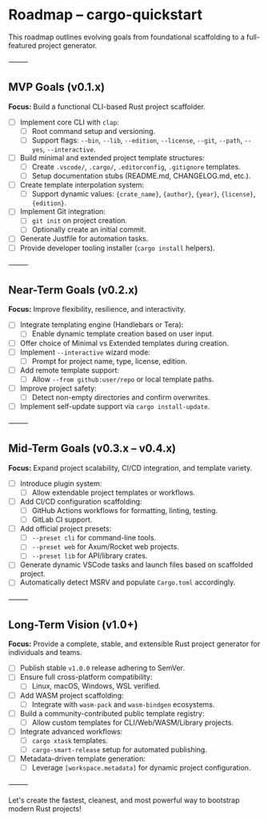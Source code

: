 # Roadmap – cargo-quickstart

This roadmap outlines evolving goals from foundational scaffolding to a full-featured project generator.

⸻

## MVP Goals (v0.1.x)

**Focus:** Build a functional CLI-based Rust project scaffolder.

-   [ ] Implement core CLI with `clap`:
    -   [ ] Root command setup and versioning.
    -   [ ] Support flags: `--bin`, `--lib`, `--edition`, `--license`, `--git`, `--path`, `--yes`, `--interactive`.
-   [ ] Build minimal and extended project template structures:
    -   [ ] Create `.vscode/`, `.cargo/`, `.editorconfig`, `.gitignore` templates.
    -   [ ] Setup documentation stubs (README.md, CHANGELOG.md, etc.).
-   [ ] Create template interpolation system:
    -   [ ] Support dynamic values: `{crate_name}`, `{author}`, `{year}`, `{license}`, `{edition}`.
-   [ ] Implement Git integration:
    -   [ ] `git init` on project creation.
    -   [ ] Optionally create an initial commit.
-   [ ] Generate Justfile for automation tasks.
-   [ ] Provide developer tooling installer (`cargo install` helpers).

⸻

## Near-Term Goals (v0.2.x)

**Focus:** Improve flexibility, resilience, and interactivity.

-   [ ] Integrate templating engine (Handlebars or Tera):
    -   [ ] Enable dynamic template creation based on user input.
-   [ ] Offer choice of Minimal vs Extended templates during creation.
-   [ ] Implement `--interactive` wizard mode:
    -   [ ] Prompt for project name, type, license, edition.
-   [ ] Add remote template support:
    -   [ ] Allow `--from github:user/repo` or local template paths.
-   [ ] Improve project safety:
    -   [ ] Detect non-empty directories and confirm overwrites.
-   [ ] Implement self-update support via `cargo install-update`.

⸻

## Mid-Term Goals (v0.3.x – v0.4.x)

**Focus:** Expand project scalability, CI/CD integration, and template variety.

-   [ ] Introduce plugin system:
    -   [ ] Allow extendable project templates or workflows.
-   [ ] Add CI/CD configuration scaffolding:
    -   [ ] GitHub Actions workflows for formatting, linting, testing.
    -   [ ] GitLab CI support.
-   [ ] Add official project presets:
    -   [ ] `--preset cli` for command-line tools.
    -   [ ] `--preset web` for Axum/Rocket web projects.
    -   [ ] `--preset lib` for API/library crates.
-   [ ] Generate dynamic VSCode tasks and launch files based on scaffolded project.
-   [ ] Automatically detect MSRV and populate `Cargo.toml` accordingly.

⸻

## Long-Term Vision (v1.0+)

**Focus:** Provide a complete, stable, and extensible Rust project generator for individuals and teams.

-   [ ] Publish stable `v1.0.0` release adhering to SemVer.
-   [ ] Ensure full cross-platform compatibility:
    -   [ ] Linux, macOS, Windows, WSL verified.
-   [ ] Add WASM project scaffolding:
    -   [ ] Integrate with `wasm-pack` and `wasm-bindgen` ecosystems.
-   [ ] Build a community-contributed public template registry:
    -   [ ] Allow custom templates for CLI/Web/WASM/Library projects.
-   [ ] Integrate advanced workflows:
    -   [ ] `cargo xtask` templates.
    -   [ ] `cargo-smart-release` setup for automated publishing.
-   [ ] Metadata-driven template generation:
    -   [ ] Leverage `[workspace.metadata]` for dynamic project configuration.

⸻

Let's create the fastest, cleanest, and most powerful way to bootstrap modern Rust projects!
